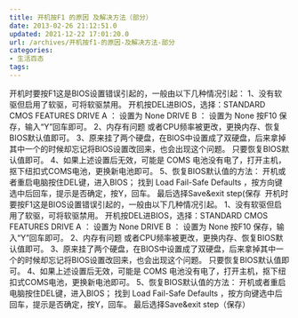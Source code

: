 ```yaml
---
title: 开机按F1 的原因 及解决方法（部分）
date: 2013-02-26 21:12:51.0
updated: 2021-12-22 17:01:20.0
url: /archives/开机按f1-的原因-及解决方法-部分
categories: 
- 生活百态
tags: 
---
```


开机时要按F1这是BIOS设置错误引起的，一般由以下几种情况引起：
1、没有软驱但启用了软驱，可将软驱禁用。
开机按DEL进BIOS，选择：STANDARD CMOS FEATURES
DRIVE A ： 设置为 None
DRIVE B ： 设置为 None
按F10 保存，输入“Y”回车即可。
2、内存有问题 或者CPU频率被更改，更换内存、恢复BIOS默认值即可。
3、原来挂了两个硬盘，在BIOS中设置成了双硬盘，后来拿掉其中一个的时候却忘记将BIOS设置改回来，也会出现这个问题。
只要恢复BIOS默认值即可。
4、如果上述设置后无效，可能是 COMS 电池没有电了，打开主机，抠下纽扣式COMS电池，更换新电池即可。
5、恢复BIOS默认值的方法：
开机或者重启电脑按住DEL键，进入BIOS；
找到 Load Fail-Safe Defaults ，按方向键选中后回车，提示是否确定，按Y，回车。 最后选择Save&amp;exit step(保存 <img alt="" src="http://ctc.qzs.qq.com/ac/b.gif" /> 开机时要按F1这是BIOS设置错误引起的，一般由以下几种情况引起。
1、没有软驱但启用了软驱，可将软驱禁用。
开机按DEL进BIOS，选择：STANDARD CMOS FEATURES
DRIVE A ： 设置为 None
DRIVE B ： 设置为 None
按F10 保存，输入“Y”回车即可。
2、内存有问题 或者CPU频率被更改，更换内存、恢复BIOS默认值即可。
3、原来挂了两个硬盘，在BIOS中设置成了双硬盘，后来拿掉其中一个的时候却忘记将BIOS设置改回来，也会出现这个问题。
只要恢复BIOS默认值即可。
4、如果上述设置后无效，可能是 COMS 电池没有电了，打开主机，抠下纽扣式COMS电池，更换新电池即可。
5、恢复BIOS默认值的方法：
开机或者重启电脑按住DEL键，进入BIOS；
找到 Load Fail-Safe Defaults ，按方向键选中后回车，提示是否确定，按Y，回车。 最后选择Save&amp;exit step（保存）